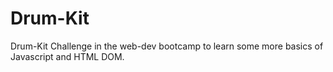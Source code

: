 # Drum-Kit
Drum-Kit Challenge in the web-dev bootcamp to learn some more basics of Javascript and HTML DOM.
